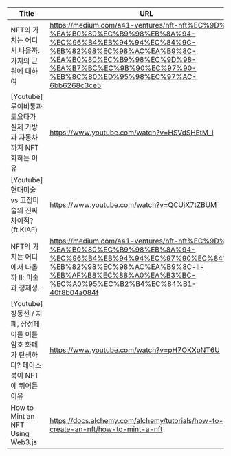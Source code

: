 | Title                                                                                       | URL                                                                                                                                                                                                                                   | Summary | Tag |
|---------------------------------------------------------------------------------------------|---------------------------------------------------------------------------------------------------------------------------------------------------------------------------------------------------------------------------------------|---------|-----|
| NFT의 가치는 어디서 나올까: 가치의 근원에 대하여                                            | https://medium.com/a41-ventures/nft-nft%EC%9D%98-%EA%B0%80%EC%B9%98%EB%8A%94-%EC%96%B4%EB%94%94%EC%84%9C-%EB%82%98%EC%98%AC%EA%B9%8C-%EA%B0%80%EC%B9%98%EC%9D%98-%EA%B7%BC%EC%9B%90%EC%97%90-%EB%8C%80%ED%95%98%EC%97%AC-6bb6268c3ce5 |         |     |
| [Youtube] 루이비통과 토요타가 실제 가방과 자동차까지 NFT화하는 이유                         | https://www.youtube.com/watch?v=HSVdSHEtM_I                                                                                                                                                                                           |         |     |
| [Youtube] 현대미술 vs 고전미술의 진짜 차이점? (ft.KIAF)                                     | https://www.youtube.com/watch?v=QCUjX7tZBUM                                                                                                                                                                                           |         |     |
| NFT의 가치는 어디에서 나올까 II: 미술과 정체성.                                             | https://medium.com/a41-ventures/nft-nft%EC%9D%98-%EA%B0%80%EC%B9%98%EB%8A%94-%EC%96%B4%EB%94%94%EC%97%90%EC%84%9C-%EB%82%98%EC%98%AC%EA%B9%8C-ii-%EB%AF%B8%EC%88%A0%EA%B3%BC-%EC%A0%95%EC%B2%B4%EC%84%B1-40f8b04a084f                 |         |     |
| [Youtube] 장동선 / 지폐, 삼성페이를 이를 암호 화폐가 탄생하다? 페이스북이 NFT에 뛰어든 이유 | https://www.youtube.com/watch?v=pH7OKXpNT6U                                                                                                                                                                                           |         |     |
| How to Mint an NFT Using Web3.js                                                            | https://docs.alchemy.com/alchemy/tutorials/how-to-create-an-nft/how-to-mint-a-nft                                                                                                                                                     |         |     |
